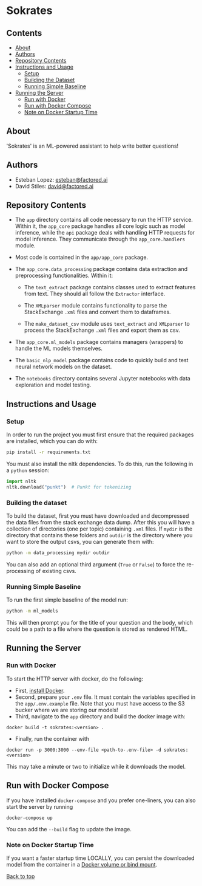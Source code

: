 # Sokrates

## Contents

* [About](#about)
* [Authors](#authors)
* [Repository Contents](#repository-contents)
* [Instructions and Usage](#instructions-and-usage)
  * [Setup](#setup)
  * [Building the Dataset](#building-the-dataset)
  * [Running Simple Baseline](#running-simple-baseline)
* [Running the Server](#running-the-server)
  * [Run with Docker](#run-with-docker)
  * [Run with Docker Compose](#run-with-docker-compose)
  * [Note on Docker Startup Time](#note-on-docker-startup-time)

## About
'Sokrates' is an ML-powered assistant to help write better questions!

## Authors
- Esteban Lopez: esteban@factored.ai
- David Stiles: david@factored.ai

## Repository Contents
- The `app` directory contains all code necessary to run the HTTP service. Within it,
  the `app_core` package handles all core logic such as model inference, while the
  `api` package deals with handling HTTP requests for model inference. They communicate
  through the `app_core.handlers` module.
- Most code is contained in the `app/app_core` package.
- The `app_core.data_processing` package contains data extraction and preprocessing
  functionalities. Within it:

  - The `text_extract` package contains classes used to extract features from 
    text. They should all follow the `Extractor` interface.

  - The `XMLparser` module contains functionality to parse the StackExchange `.xml`
    files and convert them to dataframes.

  - The `make_dataset_csv` module uses `text_extract` and `XMLparser` to process the
    StackExchange `.xml` files and export them as csv.

- The `app_core.ml_models` package contains managers (wrappers) to handle the ML models
  themselves.

- The `basic_nlp_model` package contains code to quickly build and test neural network
  models on the dataset.

- The `notebooks` directory contains several Jupyter notebooks with data exploration
  and model testing.

## Instructions and Usage

### Setup
In order to run the project you must first ensure that the required packages
are installed, which you can do with:
```bash
pip install -r requirements.txt
```
You must also install the nltk dependencies. To do this, run the following in a
`python` session:
```python
import nltk
nltk.download("punkt")  # Punkt for tokenizing
```

### Building the dataset
To build the dataset, first you must have downloaded and decompressed the data files
from the stack exchange data dump. After this you will have a collection of directories
(one per topic) containing `.xml` files. If `mydir` is the directory that contains these
folders and `outdir` is the directory where you want to store the output csvs, you can 
generate them with:
```bash
python -m data_processing mydir outdir
```
You can also add an optional third argument (`True` or `False`) to force the
re-processing of existing csvs.

### Running Simple Baseline
To run the first simple baseline of the model run:
```bash
python -m ml_models
```
This will then prompt you for the title of your question and the body,
which could be a path to a file where the question is stored as rendered
HTML.

## Running the Server

### Run with Docker
To start the HTTP server with docker, do the following:
- First, [install Docker](https://www.docker.com/).
- Second, prepare your `.env` file. It must contain the variables specified
  in the `app/.env.example` file. Note that you must have access to the S3
  bucker where we are storing our models!
- Third, navigate to the `app` directory and build the docker image with:
```shell script
docker build -t sokrates:<version> .
```
- Finally, run the container with
```shell script
docker run -p 3000:3000 --env-file <path-to-.env-file> -d sokrates:<version>
```
This may take a minute or two to initialize while it downloads the model.

## Run with Docker Compose
If you have installed `docker-compose` and you prefer one-liners, you can also
start the server by running
```shell script
docker-compose up
```
You can add the `--build` flag to update the image.

### Note on Docker Startup Time
If you want a faster startup time LOCALLY, you can persist the downloaded model
from the container in a [Docker volume or bind mount](https://docs.docker.com/storage/volumes/).


[Back to top](#sokrates)
